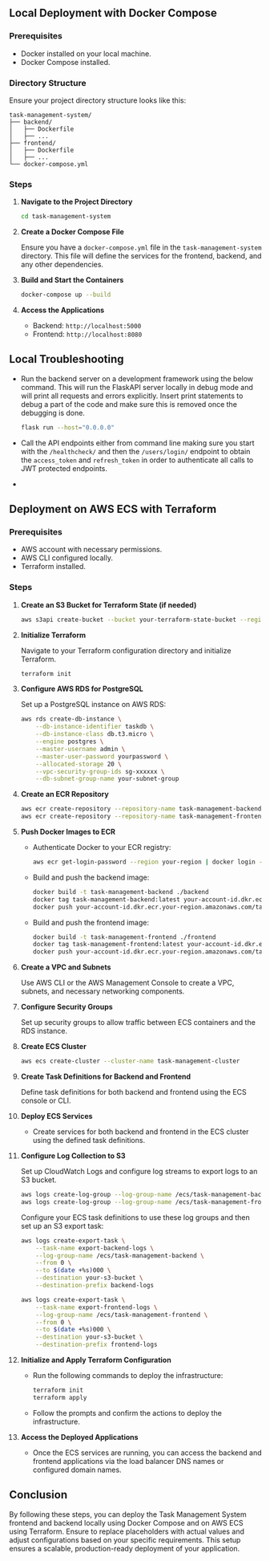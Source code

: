 
## Local Deployment with Docker Compose

### Prerequisites

- Docker installed on your local machine.
- Docker Compose installed.

### Directory Structure

Ensure your project directory structure looks like this:

```
task-management-system/
├── backend/
│   ├── Dockerfile
│   ├── ...
├── frontend/
│   ├── Dockerfile
│   ├── ...
└── docker-compose.yml
```

### Steps

1. **Navigate to the Project Directory**

   ```bash
   cd task-management-system
   ```

2. **Create a Docker Compose File**

   Ensure you have a `docker-compose.yml` file in the `task-management-system` directory. This file will define the services for the frontend, backend, and any other dependencies.

3. **Build and Start the Containers**

   ```bash
   docker-compose up --build
   ```

4. **Access the Applications**

   - Backend: `http://localhost:5000`
   - Frontend: `http://localhost:8080`

## Local Troubleshooting 

- Run the backend server on a development framework using the below command. This will run the FlaskAPI server locally in debug mode and will print all requests and errors explicitly. Insert print statements to debug a part of the code and make sure this is removed once the debugging is done. 

    ```bash
    flask run --host="0.0.0.0"
    ```
  
- Call the API endpoints either from command line making sure you start with the `/healthcheck/` and then the `/users/login/` endpoint to obtain the `access_token` and `refresh_token` in order to authenticate all calls to JWT protected endpoints.
- 
## Deployment on AWS ECS with Terraform

### Prerequisites

- AWS account with necessary permissions.
- AWS CLI configured locally.
- Terraform installed.

### Steps

1. **Create an S3 Bucket for Terraform State (if needed)**

   ```bash
   aws s3api create-bucket --bucket your-terraform-state-bucket --region your-region
   ```

2. **Initialize Terraform**

   Navigate to your Terraform configuration directory and initialize Terraform.

   ```bash
   terraform init
   ```

3. **Configure AWS RDS for PostgreSQL**

   Set up a PostgreSQL instance on AWS RDS:

   ```bash
   aws rds create-db-instance \
       --db-instance-identifier taskdb \
       --db-instance-class db.t3.micro \
       --engine postgres \
       --master-username admin \
       --master-user-password yourpassword \
       --allocated-storage 20 \
       --vpc-security-group-ids sg-xxxxxx \
       --db-subnet-group-name your-subnet-group
   ```

4. **Create an ECR Repository**

   ```bash
   aws ecr create-repository --repository-name task-management-backend-repo
   aws ecr create-repository --repository-name task-management-frontend-repo
   ```

5. **Push Docker Images to ECR**

   - Authenticate Docker to your ECR registry:

     ```bash
     aws ecr get-login-password --region your-region | docker login --username AWS --password-stdin your-account-id.dkr.ecr.your-region.amazonaws.com
     ```

   - Build and push the backend image:

     ```bash
     docker build -t task-management-backend ./backend
     docker tag task-management-backend:latest your-account-id.dkr.ecr.your-region.amazonaws.com/task-management-backend-repo:latest
     docker push your-account-id.dkr.ecr.your-region.amazonaws.com/task-management-backend-repo:latest
     ```

   - Build and push the frontend image:

     ```bash
     docker build -t task-management-frontend ./frontend
     docker tag task-management-frontend:latest your-account-id.dkr.ecr.your-region.amazonaws.com/task-management-frontend-repo:latest
     docker push your-account-id.dkr.ecr.your-region.amazonaws.com/task-management-frontend-repo:latest
     ```

6. **Create a VPC and Subnets**

   Use AWS CLI or the AWS Management Console to create a VPC, subnets, and necessary networking components.

7. **Configure Security Groups**

   Set up security groups to allow traffic between ECS containers and the RDS instance.

8. **Create ECS Cluster**

   ```bash
   aws ecs create-cluster --cluster-name task-management-cluster
   ```

9. **Create Task Definitions for Backend and Frontend**

   Define task definitions for both backend and frontend using the ECS console or CLI.

10. **Deploy ECS Services**

    - Create services for both backend and frontend in the ECS cluster using the defined task definitions.

11. **Configure Log Collection to S3**

    Set up CloudWatch Logs and configure log streams to export logs to an S3 bucket.

    ```bash
    aws logs create-log-group --log-group-name /ecs/task-management-backend
    aws logs create-log-group --log-group-name /ecs/task-management-frontend
    ```

    Configure your ECS task definitions to use these log groups and then set up an S3 export task:

    ```bash
    aws logs create-export-task \
        --task-name export-backend-logs \
        --log-group-name /ecs/task-management-backend \
        --from 0 \
        --to $(date +%s)000 \
        --destination your-s3-bucket \
        --destination-prefix backend-logs

    aws logs create-export-task \
        --task-name export-frontend-logs \
        --log-group-name /ecs/task-management-frontend \
        --from 0 \
        --to $(date +%s)000 \
        --destination your-s3-bucket \
        --destination-prefix frontend-logs
    ```

12. **Initialize and Apply Terraform Configuration**

    - Run the following commands to deploy the infrastructure:

      ```bash
      terraform init
      terraform apply
      ```

    - Follow the prompts and confirm the actions to deploy the infrastructure.

13. **Access the Deployed Applications**

    - Once the ECS services are running, you can access the backend and frontend applications via the load balancer DNS names or configured domain names.

## Conclusion

By following these steps, you can deploy the Task Management System frontend and backend locally using Docker Compose and on AWS ECS using Terraform. Ensure to replace placeholders with actual values and adjust configurations based on your specific requirements. This setup ensures a scalable, production-ready deployment of your application.